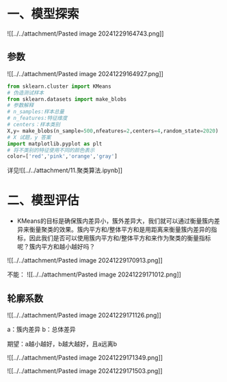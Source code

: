# 一、模型探索
![[../../attachment/Pasted image 20241229164743.png]]
## 参数
![[../../attachment/Pasted image 20241229164927.png]]
``` python
from sklearn.cluster import KMeans
# 伪造测试样本
from sklearn.datasets import make_blobs
# 参数解释
# n_samples:样本总量
# n_features:特征维度
# centers：样本类别
X,y= make_blobs(n_sample=500,nfeatures=2,centers=4,random_state=2020)
# X 试题，y 答案
import matplotlib.pyplot as plt
# 将不类别的特征使用不同的颜色表示
color=['red','pink','orange','gray']

```

详见![[../../attachment/11.聚类算法.ipynb]]
# 二、模型评估

* KMeans的目标是确保簇内差异小，簇外差异大，我们就可以通过衡量簇内差异来衡量聚类的效果。簇内平方和/整体平方和是用距离来衡量簇内差异的指标，因此我们是否可以使用簇内平方和/整体平方和来作为聚类的衡量指标呢？簇内平方和越小越好吗？

![[../../attachment/Pasted image 20241229170913.png]]

不能：
![[../../attachment/Pasted image 20241229171012.png]]

## 轮廓系数

![[../../attachment/Pasted image 20241229171126.png]]

a：簇内差异
b：总体差异

期望：a越小越好，b越大越好，且a远离b

![[../../attachment/Pasted image 20241229171349.png]]

![[../../attachment/Pasted image 20241229171503.png]]




